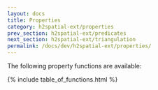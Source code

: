 ```yaml
---
layout: docs
title: Properties
category: h2spatial-ext/properties
prev_section: h2spatial-ext/predicates
next_section: h2spatial-ext/triangulation
permalink: /docs/dev/h2spatial-ext/properties/
---
```


The following property functions are available:

{% include table_of_functions.html %}
